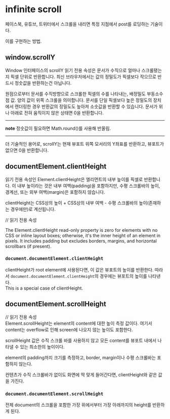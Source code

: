 # infinite scroll

페이스북, 유튜브, 트위터에서 스크롤을 내리면 특정 지점에서 post를 로딩하는 기술이다.

이를 구현하는 방법.


## window.scrollY

Window 인터페이스의 scrollY 읽기 전용 속성은 문서가 수직으로 얼마나 스크롤됐는지 픽셀 단위로 반환합니다. 최신 브라우저에서는 값의 정밀도가 픽셀보다 작으므로 반드시 정숫값을 반환하는건 아닙니다. 

원점으로부터 문서를 수직방향으로 스크롤한 픽셀의 수를 나타내는, 배정밀도 부동소수점 값. 양의 값이 위쪽 스크롤을 의미합니다. 문서를 단일 픽셀보다 높은 정밀도의 장치에서 렌더링한 경우 반환값의 정밀도도 높아져 소숫값을 반환할 수 있습니다. 문서가 위나 아래로 전혀 움직이지 않은 상태면 0을 반환합니다.

---
**note**
정숫값이 필요하면 Math.round()를 사용해 반올림.

---

더 기술적인 용어로, scrollY는 현재 뷰포트 위쪽 모서리의 Y좌표를 반환하고, 뷰포트가 없으면 0을 반환합니다.

## documentElement.clientHeight

읽기 전용 속성인 Element.clientHeight은 엘리먼트의 내부 높이를 픽셀로 반환합니다. 이 내부 높이라는 것은 내부 여백(padding)을 포함하지만, 수평 스크롤바의 높이, 경계선, 또는 외부 여백(margin)은 포함하지 않습니다.

clientHeight는 CSS상의 높이 + CSS상의 내부 여백 - 수평 스크롤바의 높이(존재하는 경우에만)로  계산됩니다.

// 읽기 전용 속성  


The Element.clientHeight read-only property is zero for elements with no CSS or inline layout boxes; otherwise, it's the inner height of an element in pixels. It includes padding but excludes borders, margins, and horizontal scrollbars (if present).
### `document.documentElement.clientHeight`

clientHeight가 root element에 사용된다면, 이 값은 뷰포트의 높이를 반환한다. 따라서 `document.documentElement.clientHeight`의 경우에는 뷰포트의 높이를 나타낸다.  
This is a special case of clientHeight.

## documentElement.scrollHeight

// 읽기 전용 속성  
Element.scrollHeight는 element의 content에 대한 높이 측정 값이다. 여기서 content는 overflow로 인해 screen에 나오지 않는 높이도 포함한다. 

scrollHeight 값은 수직 스크롤 바를 사용하지 않고 모든 content를 뷰포트 내에서 나타낼 수 있는 최소한의 높이이다. 

element의 padding까지 크기를 측정하고, border, margin이나 수평 스크롤바는 포함하지 않는다. 

컨텐츠가 수직 스크롤바가 없이도 화면에 딱 맞게 들어간다면, clientHeight와 같은 값을 가진다. 

### `document.documentElement.scrollHeight`

전체 document의 스크롤을 포함한 가장 위에서부터 가장 아래까지의 height를 반환하게 된다. 
